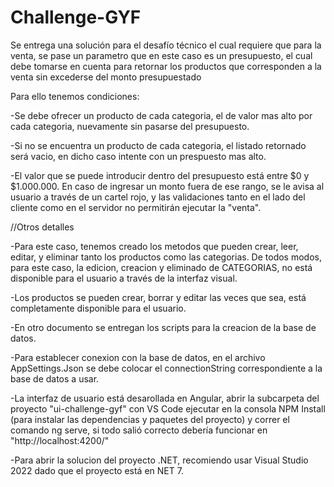 # Challenge-GYF

Se entrega una solución para el desafío técnico el cual requiere que para la venta, se pase un parametro que en este caso es un presupuesto, el cual debe tomarse en cuenta para retornar los productos que corresponden a la venta sin excederse del monto presupuestado

Para ello tenemos condiciones:

-Se debe ofrecer un producto de cada categoria, el de valor mas alto por cada categoria, nuevamente sin pasarse del presupuesto.

-Si no se encuentra un producto de cada categoria, el listado retornado será vacio, en dicho caso intente con un prespuesto mas alto.

-El valor que se puede introducir dentro del presupuesto está entre $0 y $1.000.000. En caso de ingresar un monto fuera de ese rango, se le avisa al usuario a través de un cartel rojo, y las validaciones tanto en el lado del cliente como en el servidor no permitirán ejecutar la "venta".

//Otros detalles

-Para este caso, tenemos creado los metodos que pueden crear, leer, editar, y eliminar tanto los productos como las categorias. De todos modos, para este caso, la edicion, creacion y eliminado de CATEGORIAS, no está disponible para el usuario a través de la interfaz visual.

-Los productos se pueden crear, borrar y editar las veces que sea, está completamente disponible para el usuario.

-En otro documento se entregan los scripts para la creacion de la base de datos.

-Para establecer conexion con la base de datos, en el archivo AppSettings.Json se debe colocar el connectionString correspondiente a la base de datos a usar.

-La interfaz de usuario está desarollada en Angular, abrir la subcarpeta del proyecto "ui-challenge-gyf" con VS Code ejecutar en la consola NPM Install (para instalar las dependencias y paquetes del proyecto) y correr el comando ng serve, si todo salió correcto debería funcionar en "http://localhost:4200/"

-Para abrir la solucion del proyecto .NET, recomiendo usar Visual Studio 2022 dado que el proyecto está en NET 7.
